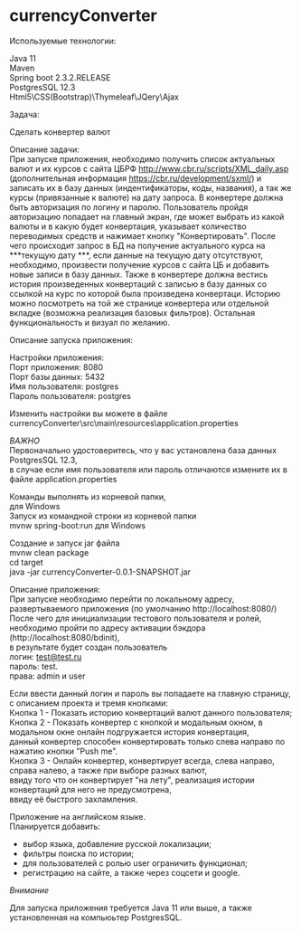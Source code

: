 # currencyConverter
Используемые технологии:

Java 11  
Maven  
Spring boot 2.3.2.RELEASE  
PostgresSQL 12.3  
Html5\CSS(Bootstrap)\Thymeleaf\JQery\Ajax  

Задача:  

Сделать конвертер валют  

Описание задачи:  
При запуске приложения, необходимо получить список актуальных валют и их курсов с сайта ЦБРФ 
http://www.cbr.ru/scripts/XML_daily.asp (дополнительная информация https://cbr.ru/development/sxml/) 
и записать их в базу данных (индентификаторы, коды, названия), а так же курсы (привязанные к валюте) 
на дату запроса. В конвертере должна быть авторизация по логину и паролю. 
Пользователь пройдя авторизацию попадает на главный экран, где может выбрать из какой валюты и 
в какую будет конвертация, указывает количество переводимых средств и нажимает кнопку "Конвертировать". 
После чего происходит запрос в БД на получение актуального курса на ***текущую дату ***, если данные на 
текущую дату отсутствуют, необходимо, произвести получение курсов с сайта ЦБ и добавить новые записи в базу 
данных. Также в конвертере должна вестись история произведенных конвертаций с записью в базу данных со ссылкой на 
курс по которой была произведена конвертаци. Историю можно посмотреть на той же странице конвертера или отдельной 
вкладке (возможна реализация базовых фильтров). Остальная функциональность и визуал по желанию.

Описание запуска приложения:  

Настройки приложения:  
Порт приложения: 8080  
Порт базы данных: 5432  
Имя пользователя: postgres  
Пароль пользователя: postgres  
  
Изменить настройки вы можете в файле currencyConverter\src\main\resources\application.properties  
  
*ВАЖНО*  
Первоначально удостоверитесь, что у вас установлена база данных PostgresSQL 12.3,   
в случае если имя пользователя или пароль отличаются измените их в файле application.properties  
  
Команды выполнять из корневой папки,  
для Windows   
Запуск из командной строки из корневой папки   
mvnw spring-boot:run для Windows  

Создание и запуск jar файла   
mvnw clean package  
cd target  
java -jar currencyConverter-0.0.1-SNAPSHOT.jar  

Описание приложения:  
При запуске необходимо перейти по локальному адресу, развертываемого приложения (по умолчанию http://localhost:8080/)  
После чего для инициализации тестового пользователя и ролей, необходимо пройти по адресу активации бэкдора (http://localhost:8080/bdinit),  
в результате будет создан пользователь   
логин: test@test.ru   
пароль: test.   
права: admin и user  
  
Если ввести данный логин и пароль вы попадаете на главную страницу, с описанием проекта и тремя кнопками:  
Кнопка 1 - Показать историю конвертаций валют данного пользователя;  
Кнопка 2 - Показать конвертер с кнопкой и модальным окном, в модальном окне онлайн подгружается история конвертация,   
данный конвертер способен конвертировать только слева направо по нажатию кнопки "Push me".  
Кнопка 3 - Онлайн конвертер, конвертирует всегда, слева направо, справа налево, а также при выборе разных валют,   
ввиду того что он конвертирует "на лету", реализация истории конвертаций для него не предусмотрена,   
ввиду её быстрого захламления.  
  
Приложение на английском языке.  
Планируется добавить:  
- выбор языка, добавление русской локализации;  
- фильтры поиска по истории;  
- для пользователей с ролью user ограничить функционал;  
- регистрацию на сайте, а также через соцсети и google.  
  
*Внимание*  
  
Для запуска приложения требуется Java 11 или выше, а также установленная на компьюьтер PostgresSQL.  
